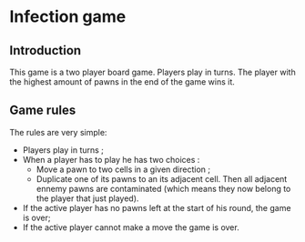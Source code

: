 # Infection game

## Introduction

This game is a two player board game. Players play in turns. The player with the highest amount of pawns in the end of the game wins it.

## Game rules

The rules are very simple:
- Players play in turns ;
- When a player has to play he has two choices :
  - Move a pawn to two cells in a given direction ;
  - Duplicate one of its pawns to an its adjacent cell. Then all adjacent ennemy pawns are contaminated (which means they now belong to the player that just played).
- If the active player has no pawns left at the start of his round, the game is over;
- If the active player cannot make a move the game is over.
